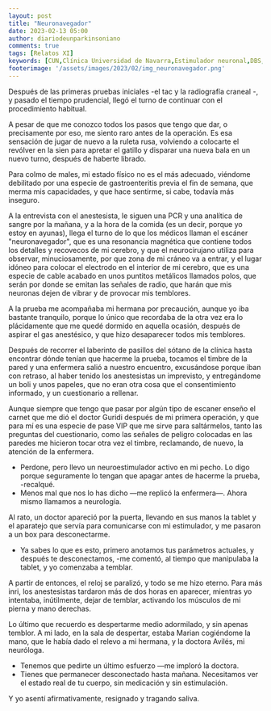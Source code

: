 ```yaml
---
layout: post
title: "Neuronavegador"
date: 2023-02-13 05:00
author: diariodeunparkinsoniano
comments: true
tags: [Relatos XI] 
keywords: [CUN,Clínica Universidad de Navarra,Estimulador neuronal,DBS,Deep Brain Stimulation,neuronavegador]
footerimage: '/assets/images/2023/02/img_neuronavegador.png'
---
```

Después de las primeras pruebas iniciales -el tac y la radiografía craneal -, y pasado el tiempo prudencial, llegó el turno de continuar con el procedimiento habitual.

A pesar de que me conozco todos los pasos que tengo que dar, o precisamente por eso, me siento raro antes de la operación.
Es esa sensación de jugar de nuevo a la ruleta rusa, volviendo a colocarte el revólver en la sien para apretar el gatillo y disparar una nueva bala en un nuevo turno, después de haberte librado.

Para colmo de males, mi estado físico no es el más adecuado, viéndome debilitado por una especie de gastroenteritis previa el fin de semana, que merma mis capacidades, y que hace sentirme, si cabe, todavía más inseguro.

A la entrevista con el anestesista, le siguen una PCR y una analítica de sangre por la mañana, y a la hora de la comida (es un decir, porque yo estoy en ayunas), llega el turno de lo que los médicos llaman el escáner "neuronavegador", que es una resonancia magnética que contiene todos los detalles y recovecos de mi cerebro, y que el neurocirujano utiliza para observar, minuciosamente, por que zona de mi cráneo va a entrar, y el lugar idóneo para colocar el electrodo en el interior de mi cerebro, que es una especie de cable acabado en unos puntitos metálicos llamados polos, que serán por donde se emitan las señales de radio, que harán que mis neuronas dejen de vibrar y de provocar mis temblores.

A la prueba me acompañaba mi hermana por precaución, aunque yo iba bastante tranquilo, porque lo único que recordaba de la otra vez era lo plácidamente que me quedé dormido en aquella ocasión, después de aspirar el gas anestésico, y que hizo desaparecer todos mis temblores.

Después de recorrer el laberinto de pasillos del sótano de la clínica hasta encontrar dónde tenían que hacerme la prueba, tocamos el timbre de la pared y una enfermera salió a nuestro encuentro, excusándose porque iban con retraso, al haber tenido los anestesistas un imprevisto, y entregándome un boli y unos papeles, que no eran otra cosa que el consentimiento informado, y un cuestionario a rellenar.

Aunque siempre que tengo que pasar por algún tipo de escaner enseño el carnet que me dió el doctor Guridi después de mi primera operación, y que para mí es una especie de pase VIP que me sirve para saltármelos, tanto las preguntas del cuestionario, como las señales de peligro colocadas en las paredes me hicieron tocar otra vez el timbre, reclamando, de nuevo, la atención de la enfermera.

- Perdone, pero llevo un neuroestimulador activo en mi pecho. Lo digo porque seguramente lo tengan que apagar antes de hacerme la prueba, -recalqué.
- Menos mal que nos lo has dicho —me replicó la enfermera—. Ahora mismo llamamos a neurología.
  
Al rato, un doctor apareció por la puerta, llevando en sus manos la tablet y el aparatejo que servía para comunicarse con mi estimulador, y me pasaron a un box para desconectarme.

- Ya sabes lo que es esto, primero anotamos tus parámetros actuales, y después te desconectamos, -me comentó, al tiempo que manipulaba la tablet, y yo comenzaba a temblar.

A partir de entonces, el reloj se paralizó, y todo se me hizo eterno.
Para más inri, los anestesistas tardaron más de dos horas en aparecer, mientras yo intentaba, inútilmente, dejar de temblar, activando los músculos de mi pierna y mano derechas.

Lo último que recuerdo es despertarme medio adormilado, y sin apenas temblor. A mi lado, en la sala de despertar, estaba Marian cogiéndome la mano, que le había dado el relevo a mi hermana, y la doctora Avilés, mi neuróloga.

- Tenemos que pedirte un último esfuerzo —me imploró la doctora. 
- Tienes que permanecer desconectado hasta mañana. Necesitamos ver el estado real de tu cuerpo, sin medicación y sin estimulación.

Y yo asentí afirmativamente, resignado y tragando saliva.
